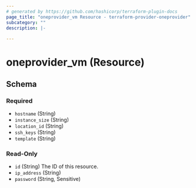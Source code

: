 ```yaml
---
# generated by https://github.com/hashicorp/terraform-plugin-docs
page_title: "oneprovider_vm Resource - terraform-provider-oneprovider"
subcategory: ""
description: |-
  
---
```


# oneprovider_vm (Resource)





<!-- schema generated by tfplugindocs -->
## Schema

### Required

- `hostname` (String)
- `instance_size` (String)
- `location_id` (String)
- `ssh_keys` (String)
- `template` (String)

### Read-Only

- `id` (String) The ID of this resource.
- `ip_address` (String)
- `password` (String, Sensitive)
